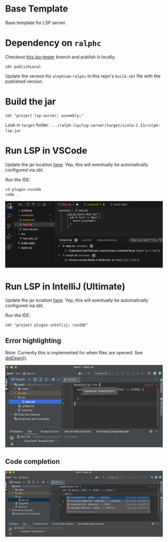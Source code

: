# Base Template

Base template for LSP server.

# Dependency on `ralphc`

Checkout [this lsp-tester](https://github.com/alephium/dev-alephium/tree/lsp_tester) branch and publish is locally.

```shell
sbt publishLocal
```

Update the version for `alephium-ralphc` in this repo's `build.sbt` file with the published version.

# Build the jar

```shell
sbt "project lsp-server; assembly;"
```

Look in `target` folder: `.../ralph-lsp/lsp-server/target/scala-2.13/ralph-lsp.jar`

# Run LSP in VSCode

Update the jar
location [here](plugin-vscode/src/extension.ts).
Yep, this will eventually be automatically configured via sbt.

Run the IDE:

```shell
cd plugin-vscode
code .
```

![img.png](docs/img_2.png)

# Run LSP in IntelliJ (Ultimate)

Update the jar
location [here](plugin-intellij/src/main/scala/org/alephium/ralph/lsp/plugin/intellij/RalphLspServerDescriptor.scala).
Yep, this will eventually be automatically configured via sbt.

Run the IDE:

```shell
sbt "project plugin-intellij; runIDE"
```



## Error highlighting

Note: Currently this is implemented for when files are
opened. See [didOpen()](lsp-server/src/main/scala/org/alephium/ralph/lsp/server/service/RalphTextDocumentService.scala).

![img.png](docs/img.png)

## Code completion

![img.png](docs/img_1.png)
